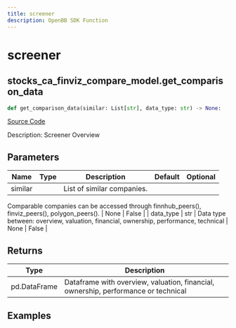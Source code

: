 ```yaml
---
title: screener
description: OpenBB SDK Function
---
```


# screener

## stocks_ca_finviz_compare_model.get_comparison_data

```python title='openbb_terminal/stocks/comparison_analysis/finviz_compare_model.py'
def get_comparison_data(similar: List[str], data_type: str) -> None:
```
[Source Code](https://github.com/OpenBB-finance/OpenBBTerminal/tree/main/openbb_terminal/stocks/comparison_analysis/finviz_compare_model.py#L55)

Description: Screener Overview

## Parameters

| Name | Type | Description | Default | Optional |
| ---- | ---- | ----------- | ------- | -------- |
| similar |  | List of similar companies.
Comparable companies can be accessed through
finnhub_peers(), finviz_peers(), polygon_peers(). | None | False |
| data_type | str | Data type between: overview, valuation, financial, ownership, performance, technical | None | False |

## Returns

| Type | Description |
| ---- | ----------- |
| pd.DataFrame | Dataframe with overview, valuation, financial, ownership, performance or technical |

## Examples

